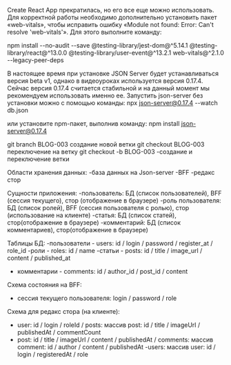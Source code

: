 
 Create React App прекратилась, но его все еще можно использовать. Для корректной работы необходимо дополнительно установить пакет «web-vitals», чтобы исправить ошибку «Module not found: Error: Can't resolve 'web-vitals'». Для этого выполните команду:

npm install --no-audit --save @testing-library/jest-dom@^5.14.1 @testing-library/react@^13.0.0 @testing-library/user-event@^13.2.1 web-vitals@^2.1.0 --legacy-peer-deps

В настоящее время при установке JSON Server будет устанавливаться версия beta v1, однако в видеоуроках используется версия 0.17.4. Сейчас версия 0.17.4 считается стабильной и на данный момент мы рекомендуем использовать именно ее. Запустить json-server без установки можно с помощью команды:
npx json-server@0.17.4 --watch db.json

или установите npm-пакет, выполнив команду:
npm install json-server@0.17.4

git branch BLOG-003  создание новой ветки
git checkout BLOG-003 переключение на ветку
git checkout -b BLOG-003 -создание и переключение ветки

Области хранения данных:
-база данных на Json-server
-BFF
-редакс стор

Сущности приложения:
-пользователь: БД (список пользователей), BFF (сессия текущего), стор (отображение в браузере)
-роль пользователя: БД (список ролей), BFF (сессия пользователя с ролью), стор (использование на клиенте)
-статья: БД (список статей), стор(отображение в браузере)
-комментарий: БД (список комментариев), стор(отображение в браузере)

Таблицы БД:
-пользователи - users: id / login / password / register_at / role_id
-роли - roles: id / name
-статьи - posts: id / title / image_url / content / published_at
- комментарии - comments: id / author_id / post_id / content

Схема состояния на BFF:

- сессия текущего пользователя: login / password / role

Схема для редакс стора (на клиенте):

- user: id / login / roleId
/ posts: массив post: id / title / imageUrl / publishedAt / commentCount
- post: id / title / imageUrl / content / publishedAt / comments: массив comment: id / author / content / publishedAt
-users: массив user: id / login / registeredAt / role
